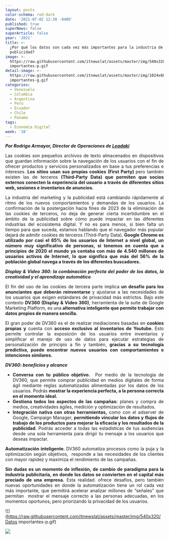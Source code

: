 ```yaml
---
layout: posts
color-schema: red-dark
date: '2021-07-02 12:30 -0400'
published: true
superNews: false
superArticle: false
year: '2021'
title: >-
  ¿Por qué los datos son cada vez más importantes para la industria de la
  publicidad?
image: >-
  https://raw.githubusercontent.com/itnewslat/assets/master/img/540x320/Datos
  importantes-p.gif
detail-image: >-
  https://raw.githubusercontent.com/itnewslat/assets/master/img/1024x680/Datos
  importantes-g.gif
categories:
  - Venezuela
  - Colombia
  - Argentina
  - Perú
  - Ecuador
  - Chile
  - Panama
tags:
  - Economía Digital
week: '28'
---
```

<p style="text-align: justify;"><strong><em>Por Rodrigo Armayor, Director de Operaciones de </em></strong><a href="https://www.leadaki.com/"><strong><em>Leadaki</em></strong></a></p>
<p style="text-align: justify;">Las cookies son pequeños archivos de texto almacenados en dispositivos que guardan información sobre la navegación de los usuarios con el fin de ofrecer productos y servicios personalizados en base a tus preferencias e intereses. <strong>Los sitios usan sus propias cookies (First Party) </strong>pero también existen las de terceros <strong>(Third-Party Data) que permiten que socios externos conecten la experiencia del usuario a través de diferentes sitios web, sesiones e inventarios de anuncios.</strong></p>
<p style="text-align: justify;">La industria del marketing y la publicidad está cambiando rápidamente al ritmo de los nuevos comportamientos y demandas de los usuarios. La confirmación de la postergación hacia fines de 2023 de la eliminación de las cookies de terceros, no deja de generar cierta incertidumbre en el ámbito de la publicidad sobre cómo puede impactar en las diferentes industrias del ecosistema digital. Y no es para menos, si bien falta un tiempo para que suceda, estamos hablando que el navegador más popular dejará de admitir cookies de terceros (Third-Party Data). <strong>Google Chrome es utilizado por casi el 65% de los usuarios de Internet a nivel global, un número muy significativo de personas, si tenemos en cuenta que a principios de 2020 el mundo ya contaba con más de 4.540 millones de usuarios activos de Internet, lo que significa que más del 56% de la población global navega a través de los diferentes buscadores.</strong></p>
<p style="text-align: justify;"><strong><em>Display &amp; Video 360: la combinación perfecta del poder de los datos, la creatividad y el aprendizaje automático</em></strong></p>
<p style="text-align: justify;">El fin del uso de las cookies de tercera parte implica <strong>un desafío para los anunciantes que deberán reinventarse </strong>y ajustarse a las necesidades de los usuarios que exigen estándares de privacidad más estrictos. Bajo este contexto <strong>DV360 (Display &amp; Video 360)</strong>, herramienta de la suite de Google Marketing Platform, es una<strong> alternativa inteligente que permite trabajar con datos propios de manera sencilla.</strong></p>
<p style="text-align: justify;">El gran poder de DV360 es el de realizar mediaciones basadas en <strong>cookies propias y </strong>cuenta con <strong>acceso exclusivo al inventarios de Youtube. </strong>Esto permite controlar la exposición de los usuarios entre inventarios y simplificar el manejo de uso de datos para ejecutar estrategias de personalización de principio a fin y también, <strong>gracias a su tecnología predictiva, puede encontrar nuevos usuarios con comportamientos e intenciones similares.</strong></p>
<p style="text-align: justify;"><strong><em>DV360: beneficios y alcance</em></strong></p>

<ul style="list-style-type: disc; text-align: justify;">
	<li><strong>Conversa con tu público objetivo.</strong>  Por medio de la tecnología de DV360, que permite comprar publicidad en medios digitales de forma ágil mediante reglas automatizadas alimentadas por los datos de los usuarios. Podrás <strong>mostrar la experiencia perfecta, a la persona correcta en el momento ideal.</strong></li>
	<li><strong>Gestiona todos los aspectos de las campañas:</strong> planes y compra de medios, creatividades ágiles, medición y optimización de resultados.</li>
	<li><strong>Integración nativa con otras herramientas,</strong> como con el adserver de Google, Campaign Manager, <strong>permitiendo vincular los datos y flujos de trabajo de los productos para mejorar la eficacia y los resultados de la publicidad</strong>. Podrás acceder a todas las estadísticas de tus audiencias desde una sola herramienta para dirigir tu mensaje a los usuarios que deseas impactar.</li>
</ul>
<p style="text-align: justify;"><strong>Automatización inteligente. </strong>DV360 automatiza procesos como la puja y la optimización según objetivos,  responde a las necesidades de los clientes con mayor rapidez y maximiza el rendimiento de las campañas.</p>
<p style="text-align: justify;"><strong>Sin dudas es un momento de inflexión, de cambio de paradigma para la industria publicitaria, en donde los datos se convierten en el capital más preciado de una empresa.</strong> Esta realidad. ofrece desafíos, pero también nuevas oportunidades en donde la automatización tiene un rol cada vez más importante, que permitirá acelerar analizar millones de “señales” que permitan  mostrar el mensaje correcto a las personas adecuadas, en los momentos oportunos, pero priorizando la privacidad de los usuarios.</p>

![](https://raw.githubusercontent.com/itnewslat/assets/master/img/540x320/Datos importantes-p.gif)


<img src="https://tracker.metricool.com/c3po.jpg?hash=56f88a41e39ab42c063cc51676587a04"/>